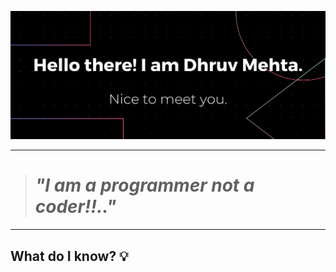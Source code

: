 ![Banner Image](https://github.com/Dhruv-194/Dhruv-194/blob/master/Images/GithubReadme%20BAnner2.png)

--- 

> # _"I am a programmer not a coder!!.."_ 

---

## What do I know? :bulb:

